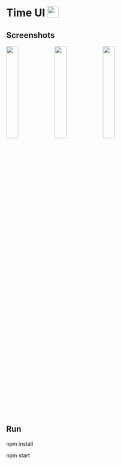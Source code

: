 # Time UI  <img src='https://upload.wikimedia.org/wikipedia/commons/d/d9/Node.js_logo.svg' height='30' width='30' align='top'>

## Screenshots

<img src='' align='left' width='25%'>

<img src='' align='left' width='25%'>

<img src= '' width='25%'>

## Run

npm install

npm start 